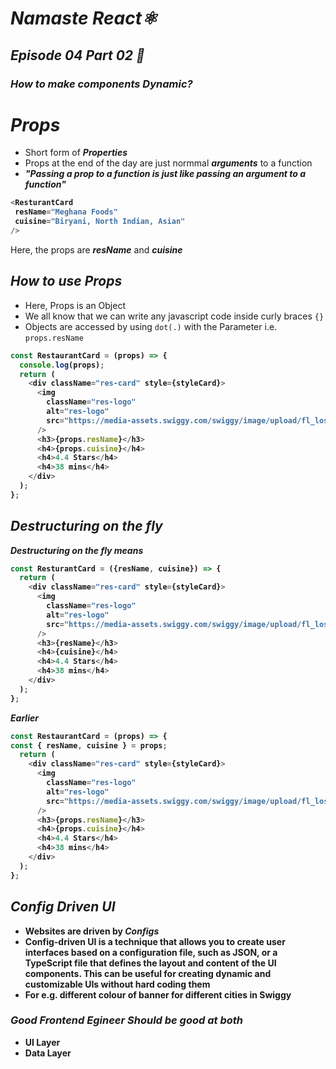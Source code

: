 # _Namaste React⚛️_
## _Episode 04 Part 02 🚀_

### _How to make components Dynamic?_
# _Props_
- Short form of _**Properties**_
- Props at the end of the day are just normmal **_arguments_** to a function
- **_"Passing a prop to a function is just like passing an argument to a function"_**

<b>

```js
<ResturantCard
 resName="Meghana Foods"
 cuisine="Biryani, North Indian, Asian"
/>
```
</b>

Here, the props are _**resName**_ and _**cuisine**_

## _How to use Props_
- Here, Props is an Object
- We all know that we can write any javascript code inside curly braces `{}`
- Objects are accessed by using `dot(.)` with the Parameter i.e. `props.resName`

<b>

```js
const RestaurantCard = (props) => {
  console.log(props);
  return (
    <div className="res-card" style={styleCard}>
      <img
        className="res-logo"
        alt="res-logo"
        src="https://media-assets.swiggy.com/swiggy/image/upload/fl_lossy,f_auto,q_auto,w_660/89fccaa76f2f760e2742b9e53d32bb69"
      />
      <h3>{props.resName}</h3>
      <h4>{props.cuisine}</h4>
      <h4>4.4 Stars</h4>
      <h4>38 mins</h4>
    </div>
  );
};
```

## _Destructuring on the fly_

_**Destructuring on the fly means**_

```js
const ResturantCard = ({resName, cuisine}) => {
  return (
    <div className="res-card" style={styleCard}>
      <img
        className="res-logo"
        alt="res-logo"
        src="https://media-assets.swiggy.com/swiggy/image/upload/fl_lossy,f_auto,q_auto,w_660/89fccaa76f2f760e2742b9e53d32bb69"
      />
      <h3>{resName}</h3>
      <h4>{cuisine}</h4>
      <h4>4.4 Stars</h4>
      <h4>38 mins</h4>
    </div>
  );
};

```



_Earlier_

```js
const RestaurantCard = (props) => {
const { resName, cuisine } = props;
  return (
    <div className="res-card" style={styleCard}>
      <img
        className="res-logo"
        alt="res-logo"
        src="https://media-assets.swiggy.com/swiggy/image/upload/fl_lossy,f_auto,q_auto,w_660/89fccaa76f2f760e2742b9e53d32bb69"
      />
      <h3>{props.resName}</h3>
      <h4>{props.cuisine}</h4>
      <h4>4.4 Stars</h4>
      <h4>38 mins</h4>
    </div>
  );
};
```

## _Config Driven UI_
- Websites are driven by **_Configs_**
- Config-driven UI is a technique that allows you to create user interfaces based on a configuration file, such as JSON, or a TypeScript file that defines the layout and content of the UI components. This can be useful for creating dynamic and customizable UIs without hard coding them
- For e.g. different colour of banner for different cities in Swiggy

### _Good Frontend Egineer Should be good at both_
- UI Layer 
- Data Layer






</b>








